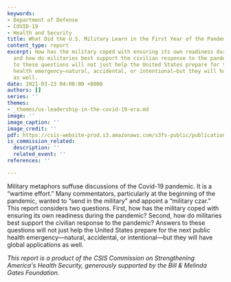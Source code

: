 ```yaml
---
keywords:
- Department of Defense
- COVID-19
- Health and Security
title: What Did the U.S. Military Learn in the First Year of the Pandemic?
content_type: report
excerpt: How has the military coped with ensuring its own readiness during the pandemic
  and how do militaries best support the civilian response to the pandemic? Answers
  to these questions will not just help the United States prepare for the next public
  health emergency—natural, accidental, or intentional—but they will have global applications
  as well.
date: 2021-03-23 04:00:00 +0000
authors: []
series: ''
themes:
- _themes/us-leadership-in-the-covid-19-era.md
image: ''
image_caption: ''
image_credit: ''
pdf: https://csis-website-prod.s3.amazonaws.com/s3fs-public/publication/210323_Cancian_What_Military.pdf?AHA1o8n2Yo5ZqnLjAtDfNQei3YJQr0rs
is_commission_related:
  description: ''
  related_event: ''
references: ''

---
```

Military metaphors suffuse discussions of the Covid-19 pandemic. It is a “wartime effort.” Many commentators, particularly at the beginning of the pandemic, wanted to “send in the military” and appoint a “military czar.” This report considers two questions. First, how has the military coped with ensuring its own readiness during the pandemic? Second, how do militaries best support the civilian response to the pandemic? Answers to these questions will not just help the United States prepare for the next public health emergency—natural, accidental, or intentional—but they will have global applications as well.

_This report is a product of the CSIS Commission on Strengthening America's Health Security, generously supported by the Bill & Melinda Gates Foundation._